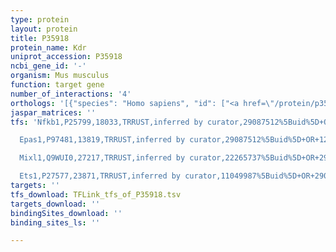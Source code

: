 ```yaml
---
type: protein
layout: protein
title: P35918
protein_name: Kdr
uniprot_accession: P35918
ncbi_gene_id: '-'
organism: Mus musculus
function: target gene
number_of_interactions: '4'
orthologs: '[{"species": "Homo sapiens", "id": ["<a href=\"/protein/p35968\">P35968</a>"]}, {"species": "Rattus norvegicus", "id": ["<a href=\"/protein/q5pqu0\">Q5PQU0</a>"]}, {"species": "Danio rerio", "id": ["<a href=\"/protein/q5git4\">Q5GIT4</a>"]}, {"species": "Drosophila melanogaster", "id": ["B6IDV6"]}]'
jaspar_matrices: ''
tfs: 'Nfkb1,P25799,18033,TRRUST,inferred by curator,29087512%5Buid%5D+OR+16872509%5Buid%5D,Yes

  Epas1,P97481,13819,TRRUST,inferred by curator,29087512%5Buid%5D+OR+12464608%5Buid%5D,Yes

  Mixl1,Q9WUI0,27217,TRRUST,inferred by curator,22265737%5Buid%5D+OR+29087512%5Buid%5D,Yes

  Ets1,P27577,23871,TRRUST,inferred by curator,11049987%5Buid%5D+OR+29087512%5Buid%5D+OR+12464608%5Buid%5D,Yes'
targets: ''
tfs_download: TFLink_tfs_of_P35918.tsv
targets_download: ''
bindingSites_download: ''
binding_sites_ls: ''

---
```

